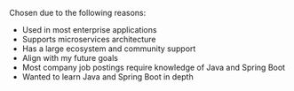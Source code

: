 Chosen due to the following reasons:
 - Used in most enterprise applications
 - Supports microservices architecture
 - Has a large ecosystem and community support
 - Align with my future goals
 - Most company job postings require knowledge of Java and Spring Boot
 - Wanted to learn Java and Spring Boot in depth